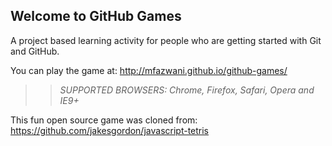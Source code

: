 ## Welcome to GitHub Games

A project based learning activity for people who are getting started with Git and GitHub.

You can play the game at: http://mfazwani.github.io/github-games/

>> _*SUPPORTED BROWSERS*: Chrome, Firefox, Safari, Opera and IE9+_

This fun open source game was cloned from: https://github.com/jakesgordon/javascript-tetris
